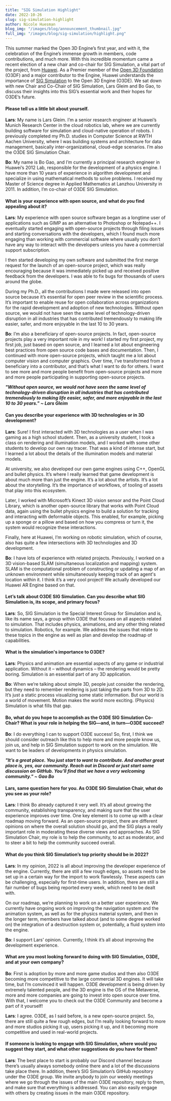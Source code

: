 ```yaml
---
title: "SIG Simulation Highlight"
date: 2022-10-26
slug: sig-simulation-highlight
author: Nicole Huesman
blog_img: "/images/blog/announcement_thumbnail.jpg"
full_img: "/images/blog/sig-simulation/highlight.png"
---
```


This summer marked the Open 3D Engine’s first year, and with it, the celebration of the Engine’s immense growth in members, code contributions, and much more. With this incredible momentum came a recent election of a new chair and co-chair for SIG Simulation, a vital part of the project, from [Huawei](https://www.huawei.com/). As a Premier member of the [Open 3D Foundation](https://o3d.foundation/) (O3DF) and a major contributor to the Engine, Huawei understands the importance of [SIG Simulation](https://github.com/o3de/sig-simulation) to the Open 3D Engine (O3DE). We sat down with new Chair and Co-Chair of SIG Simulation, Lars Gleim and Bo Gao, to discuss their insights into this SIG’s essential work and their hopes for O3DE’s future.

#### Please tell us a little bit about yourself.

**Lars**: My name is Lars Gleim. I’m a senior research engineer at Huawei’s Munich Research Center in the cloud robotics lab, where we are currently building software for simulation and cloud-native operation of robots. I previously completed my Ph.D. studies in Computer Science at RWTH Aachen University, where I was building systems and architecture for data management, basically inter-organizational, cloud-edge scenarios. I’m also the O3DE SIG Simulation Chair.

**Bo**: My name is Bo Gao, and I’m currently a principal research engineer in Huawei’s 2012 Lab, responsible for the development of a physics engine. I have more than 10 years of experience in algorithm development and specialize in using mathematical methods to solve problems. I received my Master of Science degree in Applied Mathematics at Lanzhou University in 2011. In addition, I’m co-chair of O3DE SIG Simulation.

#### What is your experience with open source, and what do you find appealing about it? 

**Lars**: My experience with open source software began as a longtime user of applications such as GIMP as an alternative to Photoshop or Notepad++. I eventually started engaging with open-source projects through filing issues and starting conversations with the developers, which I found much more engaging than working with commercial software where usually you don’t have any way to interact with the developers unless you have a commercial support subscription. 

I then started developing my own software and submitted the first merge request for the launch of an open-source project, which was really encouraging because it was immediately picked up and received positive feedback from the developers. I was able to fix bugs for thousands of users around the globe.

During my Ph.D., all the contributions I made were released into open source because it’s essential for open peer review in the scientific process. It’s important to enable reuse for open collaboration across organizations for the rapid development and adoption of new technologies. Without open source, we would not have seen the same level of technology-driven disruption in all industries that has contributed tremendously to making life easier, safer, and more enjoyable in the last 10 to 30 years.

**Bo**: I’m also a beneficiary of open-source projects. In fact, open-source projects play a very important role in my work! I started my first project, my first job, just based on open source, and I learned a lot about engineering best practices from open source code bases and documentation. Then, I continued with more open-source projects, which taught me a lot about computer vision and computer graphics. Over time, I’ve transformed from a beneficiary into a contributor, and that’s what I want to do for others. I want to see more and more people benefit from open-source projects and more and more people participating in supporting open-source projects. 

***"Without open source, we would not have seen the same level of technology-driven disruption in all industries that has contributed tremendously to making life easier, safer, and more enjoyable in the last 10 to 30 years."
~ Lars Gleim***

#### Can you describe your experience with 3D technologies or in 3D development? 

**Lars**: Sure! I first interacted with 3D technologies as a user when I was gaming as a high school student. Then, as a university student, I took a class on rendering and illumination models, and I worked with some other students to develop our own ray tracer. That was a kind of intense start, but I learned a lot about the details of the illumination models and material models. 

At university, we also developed our own game engines using C++, OpenGL and bullet physics. It’s where I really learned that game development is about much more than just the engine. It’s a lot about the artists. It’s a lot about the storytelling. It’s the importance of workflows, of tooling of assets that play into this ecosystem. 

Later, I worked with Microsoft’s Kinect 3D vision sensor and the Point Cloud Library, which is another open-source library that works with Point Cloud data, again using the bullet physics engine to build a solution for tracking and interacting with deformable objects. This enabled, for example, picking up a sponge or a pillow and based on how you compress or turn it, the system would recognize these interactions. 

Finally, here at Huawei, I’m working on robotic simulation, which of course, also has quite a few intersections with 3D technologies and 3D development.

**Bo**: I have lots of experience with related projects. Previously, I worked on a 3D vision-based SLAM (simultaneous localization and mapping) system. SLAM is the computational problem of constructing or updating a map of an unknown environment while simultaneously keeping track of an agent's location within it. I think it’s a very cool project! We actually developed our Huawei AR Engine based on that.

#### Let’s talk about O3DE SIG Simulation. Can you describe what SIG Simulation is, its scope, and primary focus?

**Lars**: So, SIG Simulation is the Special Interest Group for Simulation and is, like its name says, a group within O3DE that focuses on all aspects related to simulation. That includes physics, animations, and any other thing related to simulation. Robotics, for example. We address the issues that relate to these topics in the engine as well as plan and develop the roadmap of capabilities.

#### What is the simulation's importance to O3DE? 

**Lars**: Physics and animation are essential aspects of any game or industrial application. Without it – without dynamics – the rendering would be pretty boring. Simulation is an essential part of any 3D application. 

**Bo**: When we’re talking about simple 3D, people just consider the rendering, but they need to remember rendering is just taking the parts from 3D to 2D. It’s just a static process visualizing some static information. But our world is a world of movement. Motion makes the world more exciting. (Physics) Simulation is what fills that gap.

#### Bo, what do you hope to accomplish as the O3DE SIG Simulation Co-Chair? What is your role in helping the SIG—and, in turn—O3DE succeed?

**Bo**: I do everything I can to support O3DE success! So, first, I think we should consider outreach like this to help more and more people know us, join us, and help in SIG Simulation support to work on the simulation. We want to be leaders of developments in physics simulation. 

***"It’s a great place. You just start to want to contribute. And another great place is, yes, our community. Reach out in Discord or just start some discussion on GitHub. You’ll find that we have a very welcoming community." 
~ Gao Bo***

#### Lars, same question here for you. As O3DE SIG Simulation Chair, what do you see as your role?

**Lars**: I think Bo already captured it very well. It’s all about growing the community, establishing transparency, and making sure that the user experience improves over time. One key element is to come up with a clear roadmap moving forward. As an open-source project, there are different opinions on where the overall solution should go, and the SIG plays a really important role in moderating these diverse views and approaches. As SIG Simulation Chair, my role is to help the community, to act as moderator, and to steer a bit to help the community succeed overall. 

#### What do you think SIG Simulation’s top priority should be in 2022?

**Lars**: In my opinion, 2022 is all about improving the developer experience of the engine. Currently, there are still a few rough edges, so assets need to be set up in a certain way for the import to work flawlessly. These aspects can be challenging, especially for first-time users. In addition, there are still a fair number of bugs being reported every week, which need to be dealt with. 

On our roadmap, we’re planning to work on a better user experience. We currently have ongoing work on improving the navigation system and the animation system, as well as for the physics material system, and then in the longer term, members have talked about (and to some degree worked on) the integration of a destruction system or, potentially, a fluid system into the engine. 

**Bo**: I support Lars’ opinion. Currently, I think it’s all about improving the development experience.

#### What are you most looking forward to doing with SIG Simulation, O3DE, and at your own company?

**Bo**: First is adoption by more and more game studios and then also O3DE becoming more competitive to the large commercial 3D engines. It will take time, but I’m convinced it will happen. O3DE development is being driven by extremely talented people, and the 3D engine is the OS of the Metaverse, more and more companies are going to invest into open source over time. With that, I welcome you to check out the O3DE Community and become a part of it yourself!

**Lars**: I agree. O3DE, as I said before, is a new open-source project. So, there are still quite a few rough edges, but I’m really looking forward to more and more studios picking it up, users picking it up, and it becoming more competitive and used in real-world projects.

#### If someone is looking to engage with SIG Simulation, where would you suggest they start, and what other suggestions do you have for them?

**Lars**: The best place to start is probably our Discord channel because there’s usually always somebody online there and a lot of the discussions take place there. In addition, there’s SIG Simulation’s GitHub repository under the O3DE group. We invite anybody to join our weekly meetings where we go through the issues of the main O3DE repository, reply to them, and make sure that everything is addressed. You can also easily engage with others by creating issues in the main O3DE repository. 
